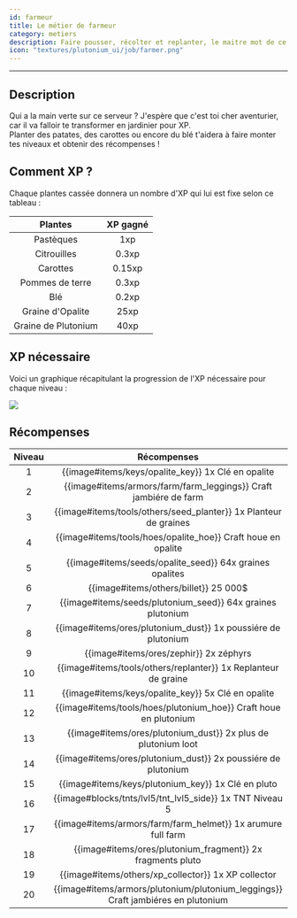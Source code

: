 ```yaml
---
id: farmeur
title: Le métier de farmeur
category: metiers
description: Faire pousser, récolter et replanter, le maitre mot de ce métier
icon: "textures/plutonium_ui/job/farmer.png"
---
```

___
## Description

Qui a la main verte sur ce serveur ? J'espère que c'est toi cher aventurier, car il va falloir te transformer en jardinier pour XP.  
Planter des patates, des carottes ou encore du blé t'aidera à faire monter tes niveaux et obtenir des récompenses ! 

## Comment XP ?

Chaque plantes cassée donnera un nombre d'XP qui lui est fixe selon ce tableau : 

Plantes | XP gagné
:------: | :------:
Pastèques | 1xp
Citrouilles | 0.3xp
Carottes | 0.15xp
Pommes de terre | 0.3xp
Blé | 0.2xp
Graine d'Opalite | 25xp
Graine de Plutonium | 40xp

## XP nécessaire

Voici un graphique récapitulant la progression de l'XP nécessaire pour chaque niveau :  

<img style="margin: 0 auto;" src="https://user-images.githubusercontent.com/109299545/179062119-d4ceae2f-0a9e-4d0b-a375-7fd3b3452178.PNG">

## Récompenses

Niveau | Récompenses
:----: | :---------: 
1 | {{image#items/keys/opalite_key}} 1x Clé en opalite 
2 | {{image#items/armors/farm/farm_leggings}} Craft jambiére de farm 
3 | {{image#items/tools/others/seed_planter}} 1x Planteur de graines 
4 | {{image#items/tools/hoes/opalite_hoe}} Craft houe en opalite 
5 | {{image#items/seeds/opalite_seed}} 64x graines opalites 
6 | {{image#items/others/billet}} 25 000$ 
7 | {{image#items/seeds/plutonium_seed}} 64x graines plutonium 
8 | {{image#items/ores/plutonium_dust}} 1x poussiére de plutonium 
9 | {{image#items/ores/zephir}} 2x zéphyrs 
10 | {{image#items/tools/others/replanter}} 1x Replanteur de graine 
11 | {{image#items/keys/opalite_key}} 5x Clé en opalite 
12 | {{image#items/tools/hoes/plutonium_hoe}} Craft houe en plutonium 
13 | {{image#items/ores/plutonium_dust}} 2x plus de plutonium loot 
14 | {{image#items/ores/plutonium_dust}} 2x poussiére de plutonium 
15 | {{image#items/keys/plutonium_key}} 1x Clé en pluto 
16 | {{image#blocks/tnts/lvl5/tnt_lvl5_side}} 1x TNT Niveau 5
17 | {{image#items/armors/farm/farm_helmet}} 1x arumure full farm 
18 | {{image#items/ores/plutonium_fragment}} 2x fragments pluto 
19 | {{image#items/others/xp_collector}} 1x XP collector 
20 | {{image#items/armors/plutonium/plutonium_leggings}} Craft jambiéres en plutonium 